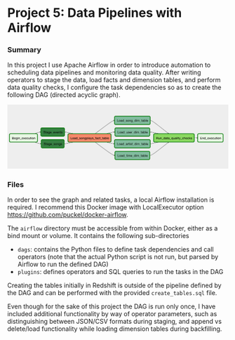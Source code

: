 # Project 5: Data Pipelines with Airflow

### Summary

In this project I use Apache Airflow in order to introduce automation to scheduling data pipelines and monitoring data quality.  After writing operators to stage the data, load facts and dimension tables, and perform data quality checks, I configure the task dependencies so as to create the following DAG (directed acyclic graph).

![example dag](example-dag.png)

### Files

In order to see the graph and related tasks, a local Airflow installation is required.  I recommend this Docker image with LocalExecutor option https://github.com/puckel/docker-airflow.

The `airflow` directory must be accessible from within Docker, either as a bind mount or volume.  It contains the following sub-directories
- `dags`: contains the Python files to define task dependencies and call operators (note that the actual Python script is not run, but parsed by Airflow to run the defined DAG)
- `plugins`: defines operators and SQL queries to run the tasks in the DAG

Creating the tables initially in Redshift is outside of the pipeline defined by the DAG and can be performed with the provided `create_tables.sql` file.

Even though for the sake of this project the DAG is run only once, I have included additional functionality by way of operator parameters, such as distinguishing between JSON/CSV formats during staging, and append vs delete/load functionality while loading dimension tables during backfilling. 
